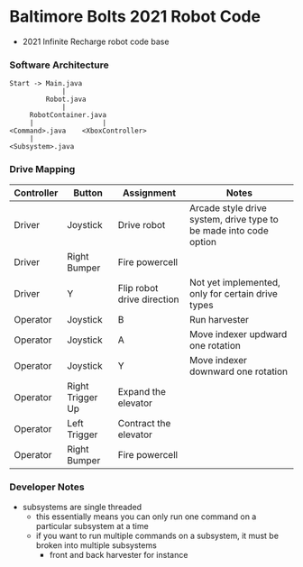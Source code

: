 # Baltimore Bolts 2021 Robot Code
- 2021 Infinite Recharge robot code base

### Software Architecture
```
Start -> Main.java
             |
         Robot.java
             |
     RobotContainer.java
     |                 |
<Command>.java    <XboxController>
     |
<Subsystem>.java
```

### Drive Mapping
| Controller | Button | Assignment | Notes |
| ---------- | ------ | ---------- | ----- |
| Driver | Joystick | Drive robot | Arcade style drive system, drive type to be made into code option |
| Driver | Right Bumper | Fire powercell |  |
| Driver | Y | Flip robot drive direction | Not yet implemented, only for certain drive types |
| Operator | Joystick | B | Run harvester |
| Operator | Joystick | A | Move indexer updward one rotation |
| Operator | Joystick | Y | Move indexer downward one rotation |
| Operator | Right Trigger Up | Expand the elevator |  |
| Operator | Left Trigger | Contract the elevator |  |
| Operator | Right Bumper | Fire powercell |  |

### Developer Notes
- subsystems are single threaded
    - this essentially means you can only run one command on a particular subsystem at a time
    - if you want to run multiple commands on a subsystem, it must be broken into multiple subsystems 
        - front and back harvester for instance
